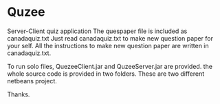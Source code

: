 # Quzee
Server-Client quiz application
The quespaper file is included as canadaquiz.txt
Just read canadaquiz.txt to make new question paper for your self.
All the instructions to make new question paper are written in canadaquiz.txt.


To run solo files,
QuezeeClient.jar and QuzeeServer.jar are provided.
the whole source code is provided in two folders.
These are two different netbeans project.

Thanks.
